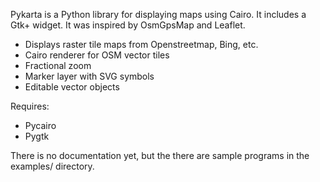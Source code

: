Pykarta is a Python library for displaying maps using Cairo. It includes
a Gtk+ widget. It was inspired by OsmGpsMap and Leaflet.

* Displays raster tile maps from Openstreetmap, Bing, etc.
* Cairo renderer for OSM vector tiles
* Fractional zoom
* Marker layer with SVG symbols
* Editable vector objects

Requires:
* Pycairo
* Pygtk

There is no documentation yet, but the there are sample programs 
in the examples/ directory.

